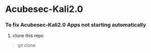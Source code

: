 # Acubesec-Kali2.0

### To fix Acubesec-Kali2.0 Apps not starting automatically

1. clone this repo
> git clone 
